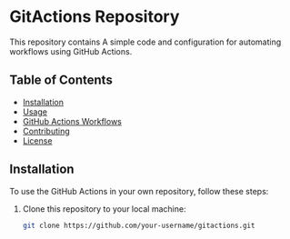 # GitActions Repository

This repository contains A simple code and configuration for automating workflows using GitHub Actions.

## Table of Contents

- [Installation](#installation)
- [Usage](#usage)
- [GitHub Actions Workflows](#github-actions-workflows)
- [Contributing](#contributing)
- [License](#license)

## Installation

To use the GitHub Actions in your own repository, follow these steps:

1. Clone this repository to your local machine:
   ```bash
   git clone https://github.com/your-username/gitactions.git
